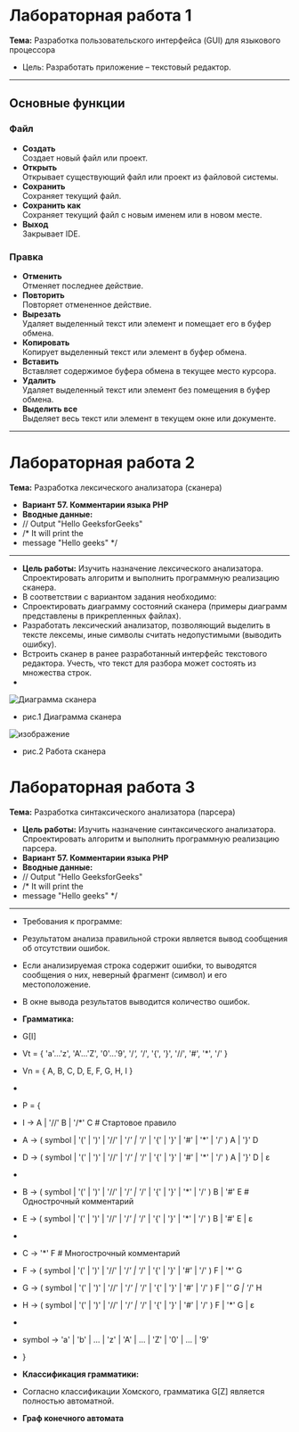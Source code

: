 # Лабораторная работа 1  
**Тема:** Разработка пользовательского интерфейса (GUI) для языкового процессора  
- Цель: Разработать приложение – текстовый редактор.
---


## Основные функции  

### Файл  
- **Создать**  
  Создает новый файл или проект.  
- **Открыть**  
  Открывает существующий файл или проект из файловой системы.  
- **Сохранить**  
  Сохраняет текущий файл.  
- **Сохранить как**  
  Сохраняет текущий файл с новым именем или в новом месте.  
- **Выход**  
  Закрывает IDE.  

### Правка  
- **Отменить**  
  Отменяет последнее действие.  
- **Повторить**  
  Повторяет отмененное действие.  
- **Вырезать**  
  Удаляет выделенный текст или элемент и помещает его в буфер обмена.  
- **Копировать**  
  Копирует выделенный текст или элемент в буфер обмена.  
- **Вставить**  
  Вставляет содержимое буфера обмена в текущее место курсора.  
- **Удалить**  
  Удаляет выделенный текст или элемент без помещения в буфер обмена.  
- **Выделить все**  
  Выделяет весь текст или элемент в текущем окне или документе.  

---

# Лабораторная работа 2  
**Тема:** Разработка лексического анализатора (сканера)
- **Вариант 57. Комментарии языка PHP**
- **Вводные данные:**
- // Output "Hello GeeksforGeeks" 
- /* It will print the 
-   message   "Hello geeks" */
---
- **Цель работы:** Изучить назначение лексического анализатора. Спроектировать алгоритм и выполнить программную реализацию сканера.
- В соответствии с вариантом задания необходимо:
- Спроектировать диаграмму состояний сканера (примеры диаграмм представлены в прикрепленных файлах).
- Разработать лексический анализатор, позволяющий выделить в тексте лексемы, иные символы считать недопустимыми (выводить ошибку).
- Встроить сканер в ранее разработанный интерфейс текстового редактора. Учесть, что текст для разбора может состоять из множества строк.
- 
![Диаграмма сканера](https://github.com/user-attachments/assets/bc1ba0cb-119b-4fdd-af31-1c66ea73df20)
- рис.1 Диаграмма сканера

![изображение](https://github.com/user-attachments/assets/4998e098-1d80-4233-8dfd-f18ae1e1d808)
- рис.2 Работа сканера

# Лабораторная работа 3
**Тема:** Разработка синтаксического анализатора (парсера)
- **Цель работы:** Изучить назначение синтаксического анализатора. Спроектировать алгоритм и выполнить программную реализацию парсера.
- **Вариант 57. Комментарии языка PHP**
- **Вводные данные:**
- // Output "Hello GeeksforGeeks" 
- /* It will print the 
-   message   "Hello geeks" */
---
- Требования к программе:
-    Результатом анализа правильной строки является вывод сообщения об отсутствии ошибок.
-    Если анализируемая строка содержит ошибки, то выводятся сообщения о них, неверный фрагмент (символ) и его местоположение.
-    В окне вывода результатов выводится количество ошибок.
- **Грамматика:**
- G[I]
- Vt = { 'a'...'z', 'A'...'Z', '0'...'9', '/*', '*/', '{', '}', '//', '#', '*', '/' }
- Vn = { A, B, C, D, E, F, G, H, I }
- 
- P = {
- I -> A | '//' B | '/*' C                  # Стартовое правило
- A -> ( symbol | '(' | ')' | '//' | '/*' | '*/' | '{' | '}' | '#' | '*' | '/' ) A | '}' D
- D -> ( symbol | '(' | ')' | '//' | '/*' | '*/' | '{' | '}' | '#' | '*' | '/' ) A | '}' D | ε
-  
- B -> ( symbol | '(' | ')' | '//' | '/*' | '*/' | '{' | '}' | '*' | '/' ) B | '#' E  # Однострочный комментарий
- E -> ( symbol | '(' | ')' | '//' | '/*' | '*/' | '{' | '}' | '*' | '/' ) B | '#' E | ε
-  
- C -> '*' F                                 # Многострочный комментарий
- F -> ( symbol | '(' | ')' | '//' | '/*' | '*/' | '{' | '}' | '#' | '/' ) F | '*' G
- G -> ( symbol | '(' | ')' | '//' | '/*' | '*/' | '{' | '}' | '#' | '/' ) F | '*' G | '*/' H
- H -> ( symbol | '(' | ')' | '//' | '/*' | '*/' | '{' | '}' | '#' | '/' ) F | '*' G | ε
-
- symbol -> 'a' | 'b' | ... | 'z' | 'A' | ... | 'Z' | '0' | ... | '9'
- }

- **Классификация грамматики:**
- Согласно классификации Хомского, грамматика G[Z] является полностью автоматной.
- **Граф конечного автомата**
